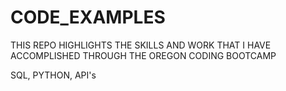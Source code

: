 # CODE_EXAMPLES
THIS REPO HIGHLIGHTS THE SKILLS AND WORK THAT I HAVE ACCOMPLISHED THROUGH THE OREGON CODING BOOTCAMP

SQL,
PYTHON,
API's

